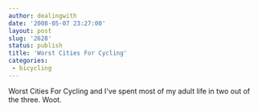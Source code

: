 ```yaml
---
author: dealingwith
date: '2008-05-07 23:27:00'
layout: post
slug: '2628'
status: publish
title: 'Worst Cities For Cycling'
categories:
 - bicycling
---
```


<a class="dead">Worst Cities For Cycling</a> and I've spent most of my adult life in two out
of the three. Woot.
